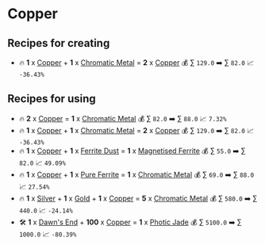 # Copper

## Recipes for creating

* 🔥 **1** x [Copper](<Copper.md>) + **1** x [Chromatic Metal](<Chromatic Metal.md>) = **2** x [Copper](<Copper.md>) 💰 ∑ `129.0` ➡️ ∑ `82.0` 📈 `-36.43%`


## Recipes for using

* 🔥 **2** x [Copper](<Copper.md>) = **1** x [Chromatic Metal](<Chromatic Metal.md>) 💰 ∑ `82.0` ➡️ ∑ `88.0` 📈 `7.32%`
* 🔥 **1** x [Copper](<Copper.md>) + **1** x [Chromatic Metal](<Chromatic Metal.md>) = **2** x [Copper](<Copper.md>) 💰 ∑ `129.0` ➡️ ∑ `82.0` 📈 `-36.43%`
* 🔥 **1** x [Copper](<Copper.md>) + **1** x [Ferrite Dust](<Ferrite Dust.md>) = **1** x [Magnetised Ferrite](<Magnetised Ferrite.md>) 💰 ∑ `55.0` ➡️ ∑ `82.0` 📈 `49.09%`
* 🔥 **1** x [Copper](<Copper.md>) + **1** x [Pure Ferrite](<Pure Ferrite.md>) = **1** x [Chromatic Metal](<Chromatic Metal.md>) 💰 ∑ `69.0` ➡️ ∑ `88.0` 📈 `27.54%`
* 🔥 **1** x [Silver](<Silver.md>) + **1** x [Gold](<Gold.md>) + **1** x [Copper](<Copper.md>) = **5** x [Chromatic Metal](<Chromatic Metal.md>) 💰 ∑ `580.0` ➡️ ∑ `440.0` 📈 `-24.14%`
* 🛠️ **1** x [Dawn's End](<Dawn's End.md>) + **100** x [Copper](<Copper.md>) = **1** x [Photic Jade](<Photic Jade.md>) 💰 ∑ `5100.0` ➡️ ∑ `1000.0` 📈 `-80.39%`

